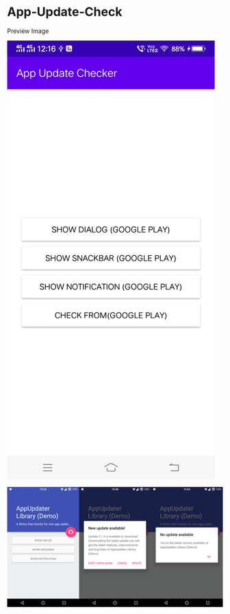 # App-Update-Check

Preview Image

![SC1](https://github.com/VimalPatel14/App-Update-Check/blob/master/sc2.jpg)

![SC2](https://github.com/VimalPatel14/App-Update-Check/blob/master/sc1.png)
